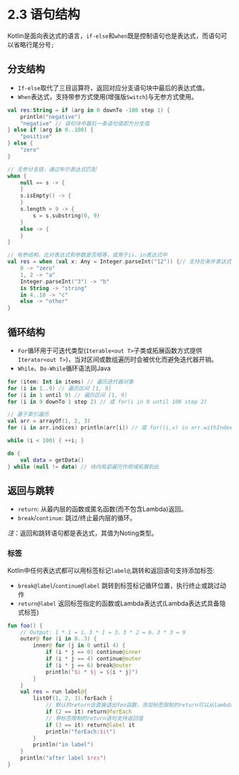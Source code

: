 # 2.3 语句结构

Kotlin是面向表达式的语言，`if-else`和`when`既是控制语句也是表达式，而语句可以省略行尾分号`;`

## 分支结构
- `If-else`取代了三目运算符，返回对应分支语句块中最后的表达式值。
- `When`表达式，支持带参方式使用(增强版`Switch`)与无参方式使用。

```kotlin
val res:String = if (arg in 0 downTo -100 step 1) {
    println("negative")
    "negative" // 语句块中最后一条语句值即为分支值
} else if (arg in 0..100) {
    "positive"
} else {
    "zero"
}

// 无参分支链，通过布尔表达式匹配
when {
    null == s -> {
    }
    s.isEmpty() -> {
    }
    s.length > 9 -> {
        s = s.substring(0, 9)
    }
    else -> {
    }
}

// 有参结构，比对表达式和参数是否相等，或用于is、in表达式中
val res = when (val x: Any = Integer.parseInt("12")) {// 支持在条件表达式处使用声明变量
    0 -> "zero"
    1, 2 -> "a"
    Integer.parseInt("3") -> "b"
    is String -> "string"
    in 4..10 -> "c"
    else -> "other"
}
```

## 循环结构
- `For`循环用于可迭代类型(`Iterable<out T>`子类或拓展函数方式提供`Iterator<out T>`)，当对区间或数组遍历时会被优化而避免迭代器开销。
- `While`、`Do-While`循环语法同Java

```kotlin
for (item: Int in items) // 遍历迭代器对象
for (i in 1..9) // 遍历区间 [1, 9]
for (i in 1 until 9) // 遍历区间 [1, 9)
for (i in 9 downTo 1 step 2) // 或 for(i in 0 until 100 step 2)

// 基于索引遍历
val arr = arrayOf(1, 2, 3)
for (i in arr.indices) println(arr[i]) // 或 for((i,v) in arr.withIndex){}

while (i < 100) { ++i; }

do {
    val data = getData()
} while (null != data) // 块内局部遍历作用域拓展到此
```

## 返回与跳转
- `return`: 从最内层的函数或匿名函数(而不包含Lambda)返回。
- `break`/`continue`: 跳过/终止最内层的循环。

*注*：返回和跳转语句都是表达式，其值为Noting类型。

### 标签
Kotlin中任何表达式都可以用标签标记`label@`,跳转和返回语句支持添加标签:
- `break@label`/`continue@label` 跳转到标签标记循环位置，执行终止或跳过动作
- `return@label` 返回标签指定的函数或Lambda表达式(Lambda表达式具备隐式标签)

```kotlin
fun foo() {
    // Output: 1 * 1 = 1、3 * 1 = 3、3 * 2 = 6、3 * 3 = 9
    outer@ for (i in 0..3) {
        inner@ for (j in 0 until 4) {
            if (i * j == 0) continue@inner
            if (i * j == 4) continue@outer
            if (i * j == 6) break@outer
            println("$i * $j = ${i * j}")
        }
    }
    val res = run label@{
        listOf(1, 2, 3).forEach {
            // 默认的return会直接退出foo函数，添加标签限制的return可以从lambda表达式返回
            if (2 == it) return@forEach
            // 带标签限制的return语句支持返回值
            if (3 == it) return@label it
            println("forEach:$it")
        }
        println("in label")
    }
    println("after label $res")
}
```
